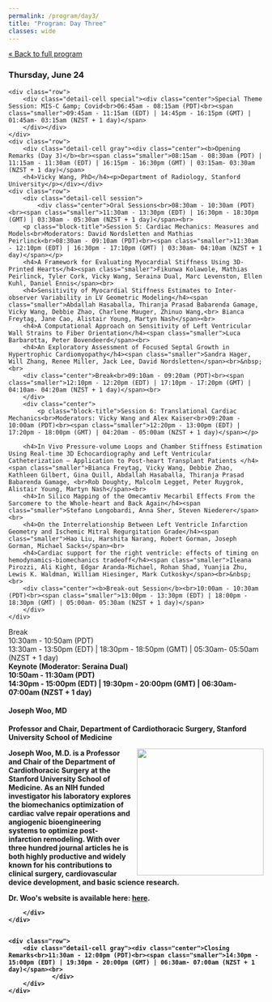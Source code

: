 ```yaml
---
permalink: /program/day3/
title: "Program: Day Three"
classes: wide
---
```


<a href="/program/" class="smaller">&laquo; Back to full program</a>
<div class="day-detail">
<h3 class="date">Thursday, June 24</h3>

	<div class="row">
		<div class="detail-cell special"><div class="center">Special Theme Session: MIS-C &amp; Covid<br>06:45am - 08:15am (PDT)<br><span class="smaller">09:45am - 11:15am (EDT) | 14:45pm - 16:15pm (GMT) | 01:45am- 03:15am (NZST + 1 day)</span>
		</div></div>
	</div>
	<div class="row">
		<div class="detail-cell gray"><div class="center"><b>Opening Remarks (Day 3)</b><br><span class="smaller">08:15am - 08:30am (PDT) | 11:15am - 11:30am (EDT) | 16:15pm - 16:30pm (GMT) | 03:15am- 03:30am (NZST + 1 day)</span>
		<h4>Vicky Wang, PhD</h4><p>Department of Radiology, Stanford University</p></div></div>
	<div class="row">
		<div class="detail-cell session">
			<div class="center">Oral Sessions<br>08:30am - 10:30am (PDT)<br><span class="smaller">11:30am - 13:30pm (EDT) | 16:30pm - 18:30pm (GMT) | 03:30am - 05:30am (NZST + 1 day)</span><br>
		<p class="block-title">Session 5: Cardiac Mechanics: Measures and Models<br>Moderators: David Nordsletten and Mathias Peirlinck<br>08:30am - 09:10am (PDT)<br><span class="smaller">11:30am - 12:10pm (EDT) | 16:30pm - 17:10pm (GMT) | 03:30am- 04:10am (NZST + 1 day)</span></p>
		<h4>A Framework for Evaluating Myocardial Stiffness Using 3D-Printed Hearts</h4><span class="smaller">Fikunwa Kolawole, Mathias Peirlinck, Tyler Cork, Vicky Wang, Seraina Dual, Marc Levenston, Ellen Kuhl, Daniel Ennis</span><br>
		<h4>Sensitivity of Myocardial Stiffness Estimates to Inter-observer Variability in LV Geometric Modeling</h4><span class="smaller">Abdallah Hasaballa, Thiranja Prasad Babarenda Gamage, Vicky Wang, Debbie Zhao, Charlene Mauger, Zhinuo Wang,<br> Bianca Freytag, Jane Cao, Alistair Young, Martyn Nash</span><br>
		<h4>A Computational Approach on Sensitivity of Left Ventricular Wall Strains to Fiber Orientation</h4><span class="smaller">Luca Barbarotta, Peter Bovendeerd</span><br>
		<h4>An Exploratory Assessment of Focused Septal Growth in Hypertrophic Cardiomyopathy</h4><span class="smaller">Sandra Hager, Will Zhang, Renee Miller, Jack Lee, David Nordsletten</span><br>&nbsp;<br>
		<div class="center">Break<br>09:10am - 09:20am (PDT)<br><span class="smaller">12:10pm - 12:20pm (EDT) | 17:10pm - 17:20pm (GMT) | 04:10am- 04:20am (NZST + 1 day)</span><br>
		</div>
		<div class="center">
			<p class="block-title">Session 6: Translational Cardiac Mechanics<br>Moderators: Vicky Wang and Alex Kaiser<br>09:20am - 10:00am (PDT)<br><span class="smaller">12:20pm - 13:00pm (EDT) | 17:20pm - 18:00pm (GMT) | 04:20am - 05:00am (NZST + 1 day)</span></p>
			
		<h4>In Vivo Pressure-volume Loops and Chamber Stiffness Estimation Using Real-time 3D Echocardiography and Left Ventricular Catheterization – Application to Post-heart Transplant Patients </h4><span class="smaller">Bianca Freytag, Vicky Wang, Debbie Zhao, Kathleen Gilbert, Gina Quill, Abdallah Hasaballa, Thiranja Prasad Babarenda Gamage, <br>Rob Doughty, Malcolm Legget, Peter Ruygrok, Alistair Young, Martyn Nash</span><br>
		<h4>In Silico Mapping of the Omecamtiv Mecarbil Effects From the Sarcomere to the Whole-heart and Back Again</h4><span class="smaller">Stefano Longobardi, Anna Sher, Steven Niederer</span><br>
		<h4>On the Interrelationship Between Left Ventricle Infarction Geometry and Ischemic Mitral Regurgitation Grade</h4><span class="smaller">Hao Liu, Harshita Narang, Robert Gorman, Joseph Gorman, Michael Sacks</span><br>
		<h4>Cardiac support for the right ventricle: effects of timing on hemodynamics-biomechanics tradeoff</h4><span class="smaller">Ileana Pirozzi, Ali Kight, Edgar Aranda-Michael, Rohan Shad, Yuanjia Zhu, Lewis K. Waldman, William Hiesinger, Mark Cutkosky</span><br>&nbsp;<br>
		<div class="center"><b>Break-out Session</b><br>10:00am - 10:30am (PDT)<br><span class="smaller">13:00pm - 13:30pm (EDT) | 18:00pm - 18:30pm (GMT) | 05:00am- 05:30am (NZST + 1 day)</span>
		</div>
	</div>	
</div>
	<div class="row">
		<div class="detail-cell">		
			<div class="center">
Break<br>10:30am - 10:50am (PDT)<br><span class="smaller">13:30am - 13:50pm (EDT) | 18:30pm - 18:50pm (GMT) | 05:30am- 05:50am (NZST + 1 day)</span></div>
			</div>
	</div>
	<div class="row">
		<div class="detail-cell keynote"><div class="center"><b>Keynote (Moderator: Seraina Dual)<b/><br>10:50am - 11:30am (PDT)<br><span class="smaller">14:30pm - 15:00pm (EDT) | 19:30pm - 20:00pm (GMT) | 06:30am- 07:00am (NZST + 1 day)</span></div>
		<h4>Joseph Woo, MD</h4><p><b>Professor and Chair, Department of Cardiothoracic Surgery, Stanford University School of Medicine</b></p>
<p><img align="right" src="/assets/images/JosephWoo.jpg" width="250" style="margin-left: 12px;">Joseph Woo, M.D. is a Professor and Chair of the Department of Cardiothoracic Surgery at the Stanford University School of Medicine. As an NIH funded investigator his laboratory explores the biomechanics optimization of cardiac valve repair operations and angiogenic bioengineering systems to optimize post-infarction remodeling. With over three hundred journal articles he is both highly productive and widely known for his contributions to clinical surgery, cardiovascular device development, and basic science research. </p>
<p>Dr. Woo's website is available here: <a href="https://profiles.stanford.edu/joseph-woo" target="_blank">here</a>.</p>
		
		</div>
	</div>	
	
	
	<div class="row">
		<div class="detail-cell gray"><div class="center">Closing Remarks<br>11:30am - 12:00pm (PDT)<br><span class="smaller">14:30pm - 15:00pm (EDT) | 19:30pm - 20:00pm (GMT) | 06:30am- 07:00am (NZST + 1 day)</span><br>
				</div>
		</div>
	</div>					
</div>
